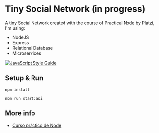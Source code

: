 # Tiny Social Network (in progress)
A tiny Social Network created with the course of Practical Node by Platzi, I'm using:
* NodeJS
* Express
* Relational Database
* Microservices

[![JavaScript Style Guide](https://cdn.rawgit.com/standard/standard/master/badge.svg)](https://github.com/standard/standard)

## Setup & Run
```
npm install
```

```
npm run start:api
```

## More info
* [Curso práctico de Node](https://platzi.com/clases/practico-node/)